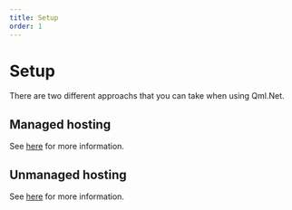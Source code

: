 ```yaml
---
title: Setup
order: 1
---
```

# Setup

There are two different approachs that you can take when using Qml.Net.

## Managed hosting

See [here](managed-hosting.md) for more information.

## Unmanaged hosting

See [here](unmanaged-hosting.md) for more information.